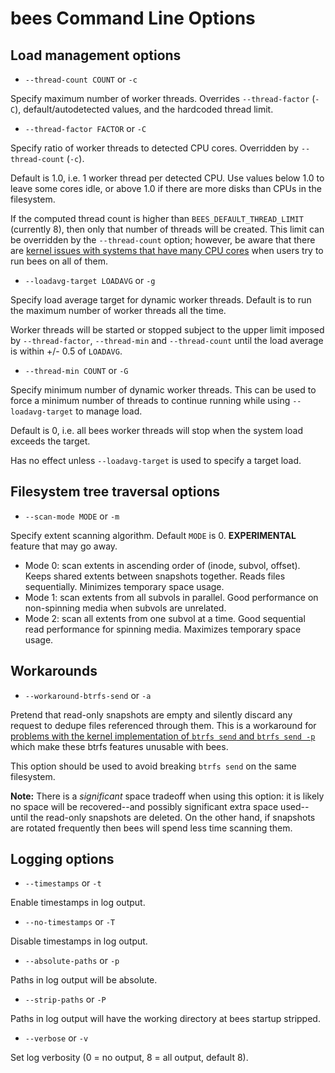 # bees Command Line Options

## Load management options

* `--thread-count COUNT` or `-c`

 Specify maximum number of worker threads.  Overrides `--thread-factor`
 (`-C`), default/autodetected values, and the hardcoded thread limit.

* `--thread-factor FACTOR` or `-C`

 Specify ratio of worker threads to detected CPU cores.  Overridden by
 `--thread-count` (`-c`).

 Default is 1.0, i.e. 1 worker thread per detected CPU.  Use values
 below 1.0 to leave some cores idle, or above 1.0 if there are more
 disks than CPUs in the filesystem.

 If the computed thread count is higher than `BEES_DEFAULT_THREAD_LIMIT`
 (currently 8), then only that number of threads will be created.
 This limit can be overridden by the `--thread-count` option; however,
 be aware that there are [kernel issues with systems that have many CPU
 cores](btrfs-kernel.md) when users try to run bees on all of them.

* `--loadavg-target LOADAVG` or `-g`

 Specify load average target for dynamic worker threads.  Default is
 to run the maximum number of worker threads all the time.

 Worker threads will be started or stopped subject to the upper limit
 imposed by `--thread-factor`, `--thread-min` and `--thread-count`
 until the load average is within +/- 0.5 of `LOADAVG`.

* `--thread-min COUNT` or `-G`

 Specify minimum number of dynamic worker threads.  This can be used
 to force a minimum number of threads to continue running while using
 `--loadavg-target` to manage load.

 Default is 0, i.e. all bees worker threads will stop when the system
 load exceeds the target.

 Has no effect unless `--loadavg-target` is used to specify a target load.

## Filesystem tree traversal options

* `--scan-mode MODE` or `-m`

 Specify extent scanning algorithm.  Default `MODE` is 0.
 **EXPERIMENTAL** feature that may go away.

  * Mode 0: scan extents in ascending order of (inode, subvol, offset).
  Keeps shared extents between snapshots together.  Reads files sequentially.
  Minimizes temporary space usage.
  * Mode 1: scan extents from all subvols in parallel.  Good performance
  on non-spinning media when subvols are unrelated.
  * Mode 2: scan all extents from one subvol at a time.  Good sequential
  read performance for spinning media.  Maximizes temporary space usage.

## Workarounds

* `--workaround-btrfs-send` or `-a`

 Pretend that read-only snapshots are empty and silently discard any
request to dedupe files referenced through them.  This is a workaround for
[problems with the kernel implementation of `btrfs send` and `btrfs send
-p`](btrfs-kernel.md) which make these btrfs features unusable with bees.

 This option should be used to avoid breaking `btrfs send` on the same
filesystem.

 **Note:** There is a _significant_ space tradeoff when using this option:
it is likely no space will be recovered--and possibly significant extra
space used--until the read-only snapshots are deleted.  On the other
hand, if snapshots are rotated frequently then bees will spend less time
scanning them.

## Logging options

* `--timestamps` or `-t`

 Enable timestamps in log output.

* `--no-timestamps` or `-T`

 Disable timestamps in log output.

* `--absolute-paths` or `-p`

 Paths in log output will be absolute.

* `--strip-paths` or `-P`

 Paths in log output will have the working directory at bees startup stripped.

* `--verbose` or `-v`

 Set log verbosity (0 = no output, 8 = all output, default 8).
